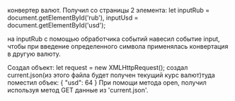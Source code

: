 конвертер валют.
Получил со страницы 2 элемента:
let inputRub = document.getElementById('rub'),
    inputUsd = document.getElementById('usd');
                                      
на inputRub с помощью обработчика событий навесил событие input, чтобы при введение определенного символа применялась конвертация в другую валюту.

Создал объект: let request = new XMLHttpRequest();
создал current.json(из этого файла будет получен текущий курс валют)туда поместил объек: {
    "usd": 64
}
При помощи метода open, получил используя метод GET данные из 'current.json'.
